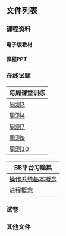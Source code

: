 ## 文件列表

### 课程资料
#### 电子版教材


#### 课程PPT


### 在线试题
|每周课堂训练|
|-|
|[周测3](resource/周测3.md)|
|[周测4](resource/周测4.md)|
|[周测7](resource/周测7.md)|
|[周测9](resource/周测9.md)|
|[周测10](resource/周测10.md)|

|BB平台习题集|
|-|
|[操作系统基本概念](resource/操作系统基本概念.md)|
|[进程概念](resource/进程概念.md)|


### 试卷

### 其他文件
